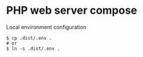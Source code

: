 # PHP web server compose

Local environment configuration

```
$ cp .dist/.env .
# or
$ ln -s .dist/.env .
```

